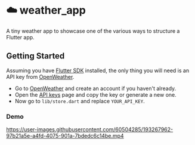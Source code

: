# :cloud: weather_app

A tiny weather app to showcase one of the various ways to structure a Flutter app.

## Getting Started

Assuming you have [Flutter SDK](https://docs.flutter.dev/get-started/install) installed, the only thing you will need is an API key from [OpenWeather](https://openweathermap.org/). 

- Go to [OpenWeather](https://openweathermap.org/) and create an account if you haven't already.
- Open the [API keys](https://home.openweathermap.org/api_keys) page and copy the key or generate a new one.
- Now go to `lib/store.dart` and replace `YOUR_API_KEY`.

### Demo

https://user-images.githubusercontent.com/60504285/193267962-97b21a5e-a4fd-4075-901a-7bdedc6c14be.mp4


